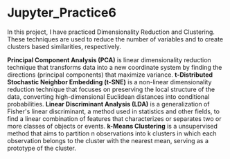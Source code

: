 # Jupyter_Practice6

In this project, I have practiced Dimensionality Reduction and Clustering. These techniques are used to reduce the number of variables and to create clusters based similarities, respectively.

**Principal Component Analysis (PCA)** is linear dimensionality reduction technique that transforms data into a new coordinate system by finding the directions (principal components) that maximize variance.
**t-Distributed Stochastic Neighbor Embedding (t-SNE)** is a non-linear dimensionality reduction technique that focuses on preserving the local structure of the data, converting high-dimensional Euclidean distances into conditional probabilities.
**Linear Discriminant Analysis (LDA)** is a generalization of Fisher's linear discriminant, a method used in statistics and other fields, to find a linear combination of features that characterizes or separates two or more classes of objects or events.
**k-Means Clustering** is a unsupervised method that aims to partition n observations into k clusters in which each observation belongs to the cluster with the nearest mean, serving as a prototype of the cluster.
